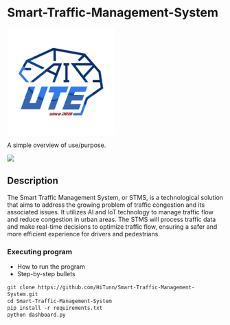 # Smart-Traffic-Management-System
<img src="img/logo-01.png" alt="..." width="250" align="center" />


A simple overview of use/purpose.

<img src="img/poster-01.jpg"  />

## Description

The Smart Traffic Management System, or STMS, is a technological solution that aims to address the growing problem of traffic congestion and its associated issues. It utilizes AI and IoT technology to manage traffic flow and reduce congestion in urban areas. The STMS will process traffic data and make real-time decisions to optimize traffic flow, ensuring a safer and more efficient experience for drivers and pedestrians.


### Executing program

* How to run the program
* Step-by-step bullets
```
git clone https://github.com/HiTunn/Smart-Traffic-Management-System.git
cd Smart-Traffic-Management-System
pip install -r requirements.txt
python dashboard.py
```






